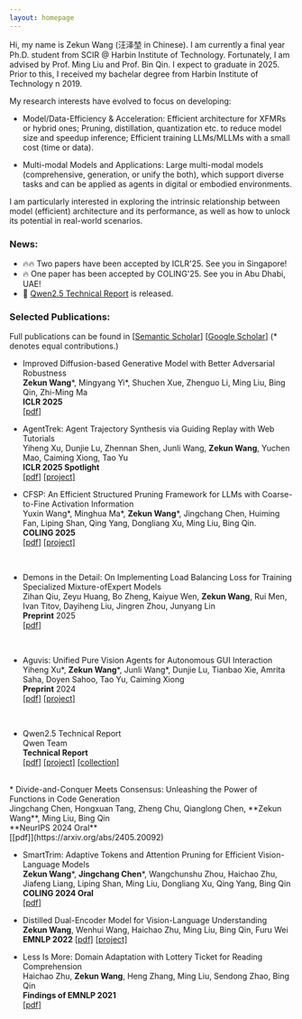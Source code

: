 ```yaml
---
layout: homepage
---
```


Hi, my name is Zekun Wang (汪泽堃 in Chinese). I am currently a final year Ph.D. student from SCIR @ Harbin Institute of Technology. Fortunately, I am advised by Prof. Ming Liu and Prof. Bin Qin. I expect to graduate in 2025. Prior to this, I received my bachelar degree from Harbin Institute of Technology n 2019.

My research interests have evolved to focus on developing: 
* Model/Data-Efficiency & Acceleration: Efficient architecture for XFMRs or hybrid ones; Pruning, distillation, quantization etc. to reduce model size and speedup inference; Efficient training LLMs/MLLMs with a small cost (time or data).

* Multi-modal Models and Applications: Large multi-modal models (comprehensive, generation, or unify the both), which support diverse tasks and can be applied as agents in digital or embodied environments.


I am particularly interested in exploring the intrinsic relationship between model (efficient) architecture and its performance, as well as how to unlock its potential in real-world scenarios.

 
### News:

* :fire::fire: Two papers have been accepted by ICLR'25. See you in Singapore!
* :fire: One paper has been accepted by COLING'25. See you in Abu Dhabi, UAE! 
* :rocket: [Qwen2.5 Technical Report](https://arxiv.org/abs/2412.15115) is released.

### Selected Publications:
Full publications can be found in [[Semantic Scholar](https://www.semanticscholar.org/author/Zekun-Wang/2108727290)] [[Google Scholar](https://scholar.google.com/citations?user=BrTJVdEAAAAJ)] (\* denotes equal contributions.)

* Improved Diffusion-based Generative Model with Better Adversarial Robustness <br>
**Zekun Wang**\*, Mingyang Yi\*, Shuchen Xue, Zhenguo Li, Ming Liu, Bing Qin, Zhi-Ming Ma<br>
**ICLR 2025** <br> 
[[pdf]](https://kugwzk.github.io/assets/pubs/iclr/2025/at_diff.pdf) <br>



* AgentTrek: Agent Trajectory Synthesis via Guiding Replay with Web Tutorials <br>
Yiheng Xu, Dunjie Lu, Zhennan Shen, Junli Wang, **Zekun Wang**, Yuchen Mao, Caiming Xiong, Tao Yu <br>
**ICLR 2025 Spotlight**<br>
[[pdf]](https://arxiv.org/abs/2412.09605)
[[project]](https://agenttrek.github.io) <br>

* CFSP: An Efficient Structured Pruning Framework for LLMs with Coarse-to-Fine Activation Information <br>
Yuxin Wang\*, Minghua Ma\*, **Zekun Wang**\*, Jingchang Chen, Huiming Fan, Liping Shan, Qing Yang, Dongliang Xu, Ming Liu, Bing Qin. <br>
**COLING 2025**<br>
[[pdf]](https://aclanthology.org/2025.coling-main.626.pdf)
[[project]](https://github.com/wyxscir/CFSP) 
<br>

* Demons in the Detail: On Implementing Load Balancing Loss for Training Specialized Mixture-ofExpert Models <br>
Zihan Qiu, Zeyu Huang, Bo Zheng, Kaiyue Wen, **Zekun Wang**, Rui Men, Ivan Titov, Dayiheng Liu, Jingren Zhou, Junyang Lin <br>
**Preprint** 2025 <br>
[[pdf]](https://arxiv.org/abs/2501.11873)
<br>


* Aguvis: Unified Pure Vision Agents for Autonomous GUI Interaction <br>
Yiheng Xu\*, **Zekun Wang**\*, Junli Wang\*, Dunjie Lu, Tianbao Xie, Amrita Saha, Doyen Sahoo, Tao Yu, Caiming Xiong <br>
**Preprint** 2024 <br>
[[pdf]](https://arxiv.org/abs/2412.04454)
[[project]](https://aguvis-project.github.io/) 
<br>

* Qwen2.5 Technical Report <br>
Qwen Team <br>
**Technical Report** <br>
[[pdf]](https://arxiv.org/abs/2412.15115)
[[project]](https://github.com/QwenLM/Qwen2.5)
[[collection]](https://huggingface.co/collections/Qwen/qwen25-66e81a666513e518adb90d9e)
<br>
* Divide-and-Conquer Meets Consensus: Unleashing the Power of Functions in Code Generation <br>
Jingchang Chen, Hongxuan Tang, Zheng Chu, Qianglong Chen, **Zekun Wang**, Ming Liu, Bing Qin <br>
**NeurIPS 2024 Oral** <br>
[[pdf]](https://arxiv.org/abs/2405.20092) <br>

* SmartTrim: Adaptive Tokens and Attention Pruning for Efficient Vision-Language Models <br>
**Zekun Wang**\*, **Jingchang Chen**\*, Wangchunshu Zhou, Haichao Zhu, Jiafeng Liang, Liping Shan, Ming Liu, Dongliang Xu, Qing Yang, Bing Qin <br>
**COLING 2024 Oral** <br>
[[pdf]](https://aclanthology.org/2024.lrec-main.1300.pdf) <br>

* Distilled Dual-Encoder Model for Vision-Language Understanding <br>
**Zekun Wang**, Wenhui Wang, Haichao Zhu, Ming Liu, Bing Qin, Furu Wei <br>
**EMNLP 2022**
[[pdf]](https://aclanthology.org/2022.emnlp-main.608.pdf)
[[project]](https://github.com/kugwzk/DiDE)

* Less Is More: Domain Adaptation with Lottery Ticket for Reading Comprehension <br>
Haichao Zhu, **Zekun Wang**, Heng Zhang, Ming Liu, Sendong Zhao, Bing Qin <br>
**Findings of EMNLP 2021** <br>
[[pdf]](https://aclanthology.org/2021.findings-emnlp.95/) <br>

<!-- ### Projects: -->


<!-- ### Experience -->

